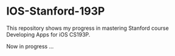 # IOS-Stanford-193P

This repository shows my progress in mastering Stanford course Developing Apps for iOS CS193P.

Now in progress ...

